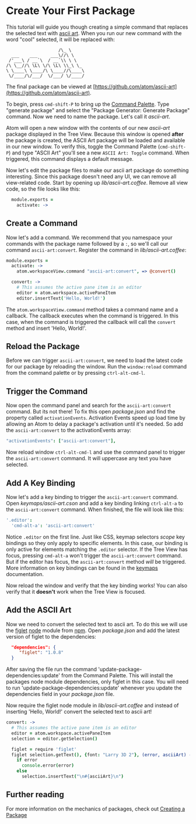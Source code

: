 # Create Your First Package

This tutorial will guide you though creating a simple command that replaces the
selected text with [ascii art](http://en.wikipedia.org/wiki/ASCII_art). When you
run our new command with the word "cool" selected, it will be replaced with:

```
                    /\_ \
  ___    ___     ___\//\ \
 /'___\ / __`\  / __`\\ \ \
/\ \__//\ \L\ \/\ \L\ \\_\ \_
\ \____\ \____/\ \____//\____\
 \/____/\/___/  \/___/ \/____/
```

The final package can be viewed at
[https://github.com/atom/ascii-art](https://github.com/atom/ascii-art).

To begin, press `cmd-shift-P` to bring up the [Command
Palette](https://github.com/atom/command-palette). Type "generate package" and
select the "Package Generator: Generate Package" command. Now we need to name
the package. Let's call it _ascii-art_.

Atom will open a new window with the contents of our new _ascii-art_ package
displayed in the Tree View. Because this window is opened **after** the package
is created, the ASCII Art package will be loaded and available in our new
window. To verify this, toggle the Command Palette (`cmd-shift-P`) and type
"ASCII Art" you'll see a new `ASCII Art: Toggle` command. When triggered, this
command displays a default message.

Now let's edit the package files to make our ascii art package do something
interesting. Since this package doesn't need any UI, we can remove all
view-related code. Start by opening up _lib/ascii-art.coffee_. Remove all view
code, so the file looks like this:

```coffeescript
  module.exports =
    activate: ->
```

## Create a Command

Now let's add a command. We recommend that you namespace your commands with the
package name followed by a `:`, so we'll call our command `ascii-art:convert`.
Register the command in _lib/ascii-art.coffee_:

```coffeescript
module.exports =
  activate: ->
    atom.workspaceView.command "ascii-art:convert", => @convert()

  convert: ->
    # This assumes the active pane item is an editor
    editor = atom.workspace.activePaneItem
    editor.insertText('Hello, World!')
```

The `atom.workspaceView.command` method takes a command name and a callback. The
callback executes when the command is triggered. In this case, when the command
is triggered the callback will call the `convert` method and insert 'Hello,
World!'.

## Reload the Package

Before we can trigger `ascii-art:convert`, we need to load the latest code for
our package by reloading the window. Run the `window:reload` command from the
command palette or by pressing `ctrl-alt-cmd-l`.

## Trigger the Command

Now open the command panel and search for the `ascii-art:convert` command. But
its not there! To fix this open _package.json_ and find the property called
`activationEvents`. Activation Events speed up load time by allowing an Atom to
delay a package's activation until it's needed. So add the `ascii-art:convert`
to the activationEvents array:

```coffeescript
"activationEvents": ["ascii-art:convert"],
```

Now reload window `ctrl-alt-cmd-l` and use the command panel to trigger the
`ascii-art:convert` command. It will uppercase any text you have selected.

## Add A Key Binding

Now let's add a key binding to trigger the `ascii-art:convert` command. Open
_keymaps/ascii-art.cson_ and add a key binding linking `ctrl-alt-a` to the
`ascii-art:convert` command. When finished, the file will look like this:

```coffeescript
'.editor':
  'cmd-alt-a': 'ascii-art:convert'
```

Notice `.editor` on the first line. Just like CSS, keymap selectors *scope* key
bindings so they only apply to specific elements. In this case, our binding is
only active for elements matching the `.editor` selector. If the Tree View has
focus, pressing `cmd-alt-a` won't trigger the `ascii-art:convert` command. But
if the editor has focus, the `ascii-art:convert` method *will* be triggered.
More information on key bindings can be found in the
[keymaps](advanced/keymaps.html) documentation.

Now reload the window and verify that the key binding works! You can also verify
that it **doesn't** work when the Tree View is focused.

## Add the ASCII Art

Now we need to convert the selected text to ascii art. To do this we will use
the [figlet](https://npmjs.org/package/figlet) [node](http://nodejs.org/) module
from [npm](https://npmjs.org/). Open _package.json_ and add the latest version of
figlet to the dependencies:

```json
  "dependencies": {
     "figlet": "1.0.8"
  }
```

After saving the file run the command 'update-package-dependencies:update' from
the Command Palette. This will install the packages node module dependencies,
only figlet in this case. You will need to run
'update-package-dependencies:update' whenever you update the dependencies field
in your _package.json_ file.

Now require the figlet node module in _lib/ascii-art.coffee_ and instead of
inserting 'Hello, World!' convert the selected text to ascii art!

```coffeescript
convert: ->
  # This assumes the active pane item is an editor
  editor = atom.workspace.activePaneItem
  selection = editor.getSelection()

  figlet = require 'figlet'
  figlet selection.getText(), {font: "Larry 3D 2"}, (error, asciiArt) ->
    if error
      console.error(error)
    else
      selection.insertText("\n#{asciiArt}\n")
```

## Further reading

For more information on the mechanics of packages, check out [Creating a
Package](creating-a-package.html)
